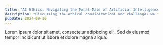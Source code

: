 ```yaml
---
title: "AI Ethics: Navigating the Moral Maze of Artificial Intelligence"
description: "Discussing the ethical considerations and challenges we face as AI becomes more integrated into our lives."
pubDate: 2024-09-10
---
```


Lorem ipsum dolor sit amet, consectetur adipiscing elit. Sed do eiusmod tempor incididunt ut labore et dolore magna aliqua.
